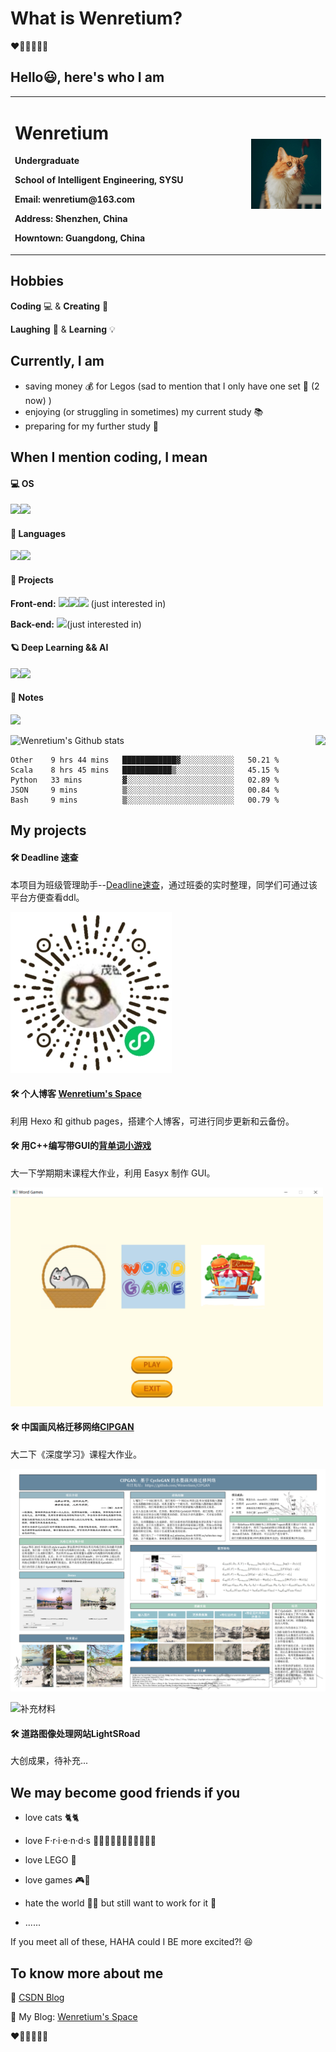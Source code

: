 # What is Wenretium?

❤🧡💛💚💙💜

## Hello😃, here's who I am

<table border="0">
  <tr>
    <td width="75%">
      <h1>Wenretium</h1>
      <p><b>Undergraduate</b></p>
      <p><b>School of Intelligent Engineering, SYSU</b></p>
      <p><b>Email: wenretium@163.com</b></p>
      <p><b>Address: Shenzhen, China</b></p>
      <p><b>Howntown: Guangdong, China</b></p>
    </td>
    <td width="25%">
      <img src="images/me.jpg" width="100%">     
    </td>
  </tr>
</table>



## Hobbies

**Coding** 💻 & **Creating** 🎨

**Laughing** 🤣 & **Learning** 💡



## Currently, I am
+ saving money 💰 for Legos (sad to mention that I only have one set 🧱 (2 now) )
+ enjoying (or struggling in sometimes) my current study 📚
+ preparing for my further study 📜



## When I mention coding, I mean

#### 💻 OS

[![](https://img.shields.io/badge/Windows-10-2376bc?style=flat-square&logo=windows&logoColor=ffffff)](https://www.microsoft.com/windows/get-windows-10)[![](https://img.shields.io/badge/Linux-Ubuntu-2376bc?style=flat-square&logo=ubuntu&logoColor=ffffff)](https://ubuntu.com/)

#### 💬 Languages

[![](https://img.shields.io/badge/-Python-3776AB?style=flat-square&logo=python&logoColor=ffffff)](https://www.python.org/)[![](https://img.shields.io/badge/-C++-269539?style=flat-square&logo=c%2B%2B&logoColor=ffffff)](https://www.cplusplus.com/)

#### 🍰 Projects

**Front-end:** [![](https://img.shields.io/badge/-JavaScript-f7e018?style=flat-square&logo=javascript&logoColor=white)](https://www.ecma-international.org/)[![](https://img.shields.io/badge/-HTML5-E34F26?style=flat-square&logo=html5&logoColor=white)](https://html.spec.whatwg.org/)[![](https://img.shields.io/badge/-CSS3-1572B6?style=flat-square&logo=css3&logoColor=white)](https://www.w3.org/Style/CSS/) (just interested in)

**Back-end:** [![](https://img.shields.io/badge/-Django-092E20?style=flat-square&logo=django&logoColor=green)](https://Django.org/)(just interested in)

#### 🪐 Deep Learning && AI

[![](https://img.shields.io/badge/-PyTorch-269539?style=flat-square&logo=pytorch&logoColor=white)](https://pytorch.org/)[![](https://img.shields.io/badge/-Tensorflow-fcc624?style=flat-square&logo=tensorflow&logoColor=white)](https://www.tensorflow.org/)

#### 📝 Notes

[![](https://img.shields.io/badge/-Markdown-2496ED?style=flat-square&logo=markdown&logoColor=white)](https://daringfireball.net/projects/markdown/)

![Wenretium's Github stats](https://github-readme-stats.vercel.app/api?username=Wenretium&show_icons=true&theme=vision-friendly-dark)<img align="right" src="https://github-readme-stats.vercel.app/api/top-langs/?username=Wenretium&layout=compact&theme=vision-friendly-dark">



<!--START_SECTION:waka-->
```text
Other    9 hrs 44 mins   ████████████▓░░░░░░░░░░░░   50.21 % 
Scala    8 hrs 45 mins   ███████████▒░░░░░░░░░░░░░   45.15 % 
Python   33 mins         ▓░░░░░░░░░░░░░░░░░░░░░░░░   02.89 % 
JSON     9 mins          ▒░░░░░░░░░░░░░░░░░░░░░░░░   00.84 % 
Bash     9 mins          ▒░░░░░░░░░░░░░░░░░░░░░░░░   00.79 % 
```
<!--END_SECTION:waka-->


## My projects

#### 🛠 Deadline 速查

本项目为班级管理助手--[Deadline速查](https://github.com/Wenretium/DDL_Quick_Check)，通过班委的实时整理，同学们可通过该平台方便查看ddl。

![img](https://github.com/Wenretium/DDL_Quick_Check/raw/main/README_imgs/ddl%E9%80%9F%E6%9F%A5.jpg)

#### 🛠 个人博客 [Wenretium's Space](https://wenretium.github.io/) 

利用 Hexo 和 github pages，搭建个人博客，可进行同步更新和云备份。

#### 🛠 用C++编写带GUI的[背单词小游戏](https://github.com/Wenretium/Word-Games)

大一下学期期末课程大作业，利用 Easyx 制作 GUI。

<img src="README/image-20210602234201109.png" alt="image-20210602234201109" width="500" />



#### 🛠 中国画风格迁移网络[CIPGAN](https://github.com/Wenretium/CIPGAN)

大二下《深度学习》课程大作业。

![poster](README/poster.png)

![补充材料](README/补充材料.png)

#### 🛠 道路图像处理网站LightSRoad

大创成果，待补充...

## We may become good friends if you

+ love cats 🐈🐈

+ love F·r·i·e·n·d·s 👨🏻‍🤝‍👨🏻👫👩🏼‍🤝‍👩🏻

+ love LEGO 🧱

+ love games 🎮🎡

+ hate the world 🤷‍♀️ but still want to work for it 🙌

+ ......

If you meet all of these, HAHA could I BE more excited?! 😆



## To know more about me

📌 [CSDN Blog](https://blog.csdn.net/weixin_45725902?spm=1000.2115.3001.5343)

📌 My Blog: [Wenretium's Space](https://wenretium.github.io/) 



❤🧡💛💚💙💜

 
